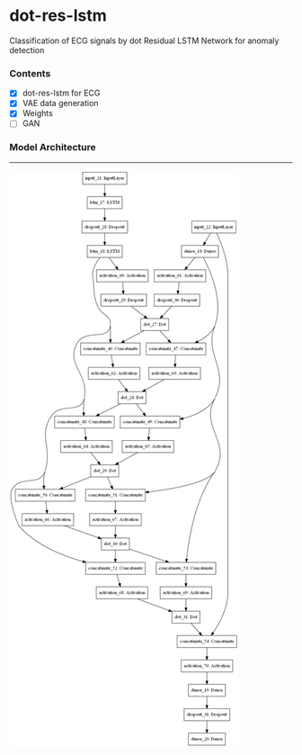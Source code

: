 # dot-res-lstm
Classification of ECG signals by dot Residual LSTM Network for anomaly detection

### Contents

- [x] dot-res-lstm for ECG
- [x] VAE data generation
- [x] Weights 
- [ ] GAN

### Model Architecture

<hr>
<img src="dotreslstm_plot.png" align="middle" />
